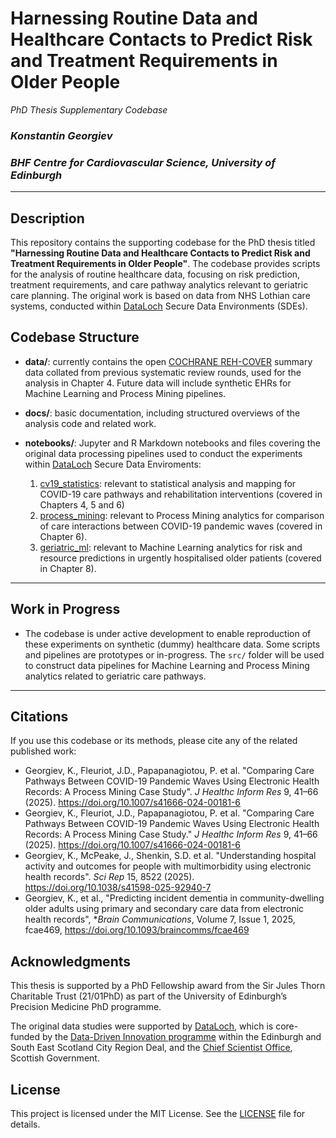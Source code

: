 # Harnessing Routine Data and Healthcare Contacts to Predict Risk and Treatment Requirements in Older People

_PhD Thesis Supplementary Codebase_

### _Konstantin Georgiev_

### _BHF Centre for Cardiovascular Science, University of Edinburgh_

---

## Description
This repository contains the supporting codebase for the PhD thesis titled **"Harnessing Routine Data and Healthcare Contacts to Predict Risk and Treatment Requirements in Older People"**. The codebase provides scripts for the analysis of routine healthcare data, focusing on risk prediction, treatment requirements, and care pathway analytics relevant to geriatric care planning. The original work is based on data from NHS Lothian care systems, conducted within [DataLoch](https://dataloch.org/) Secure Data Environments (SDEs).

## Codebase Structure

- **data/**: currently contains the open [COCHRANE REH-COVER](https://rehabilitation.cochrane.org/special-projects/completed-special-projects/REH-COVER) summary data collated from previous systematic review rounds, used for the analysis in Chapter 4. Future data will include synthetic EHRs for Machine Learning and Process Mining pipelines.

- **docs/**: basic documentation, including structured overviews of the analysis code and related work.

- **notebooks/**: Jupyter and R Markdown notebooks and files covering the original data processing pipelines used to conduct the experiments within [DataLoch](https://dataloch.org/) Secure Data Enviroments:
  1) [cv19_statistics](https://github.com/kgeorgiev42/RCHD-Geriatric-Risk-Analytics/blob/main/docs/cv19_statistics.md): relevant to statistical analysis and mapping for COVID-19 care pathways and rehabilitation interventions (covered in Chapters 4, 5 and 6)
  2) [process_mining](https://github.com/kgeorgiev42/RCHD-Geriatric-Risk-Analytics/blob/main/docs/process_mining.md): relevant to Process Mining analytics for comparison of care interactions between COVID-19 pandemic waves (covered in Chapter 6).
  3) [geriatric_ml](https://github.com/kgeorgiev42/RCHD-Geriatric-Risk-Analytics/blob/main/docs/geriatric_ml.md): relevant to Machine Learning analytics for risk and resource predictions in urgently hospitalised older patients (covered in Chapter 8).

---

## Work in Progress
- The codebase is under active development to enable reproduction of these experiments on synthetic (dummy) healthcare data. Some scripts and pipelines are prototypes or in-progress. The `src/` folder will be used to construct data pipelines for Machine Learning and Process Mining analytics related to geriatric care pathways.

---

## Citations
If you use this codebase or its methods, please cite any of the related published work:

- Georgiev, K., Fleuriot, J.D., Papapanagiotou, P. et al. "Comparing Care Pathways Between COVID-19 Pandemic Waves Using Electronic Health Records: A Process Mining Case Study". *J Healthc Inform Res* 9, 41–66 (2025). https://doi.org/10.1007/s41666-024-00181-6
- Georgiev, K., Fleuriot, J.D., Papapanagiotou, P. et al. "Comparing Care Pathways Between COVID-19 Pandemic Waves Using Electronic Health Records: A Process Mining Case Study." *J Healthc Inform Res* 9, 41–66 (2025). https://doi.org/10.1007/s41666-024-00181-6
- Georgiev, K., McPeake, J., Shenkin, S.D. et al. "Understanding hospital activity and outcomes for people with multimorbidity using electronic health records". *Sci Rep* 15, 8522 (2025). https://doi.org/10.1038/s41598-025-92940-7
- Georgiev, K., et al., "Predicting incident dementia in community-dwelling older adults using primary and secondary care data from electronic health records", **Brain Communications*, Volume 7, Issue 1, 2025, fcae469, https://doi.org/10.1093/braincomms/fcae469

## Acknowledgments

This thesis is supported by a PhD Fellowship award from the Sir Jules Thorn Charitable Trust (21/01PhD) as part of the University of Edinburgh’s Precision Medicine PhD programme.

The original data studies were supported by [DataLoch](dataloch.org), which is core-funded by the [Data-Driven Innovation programme](ddi.ac.uk) within the Edinburgh and South East Scotland City Region Deal, and the [Chief Scientist Office](cso.scot.nhs.uk), Scottish Government.

## License
This project is licensed under the MIT License. See the [LICENSE](LICENSE) file for details.
